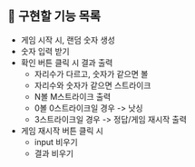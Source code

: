 ## 📌 구현할 기능 목록

- 게임 시작 시, 랜덤 숫자 생성
- 숫자 입력 받기
- 확인 버튼 클릭 시 결과 출력
  - 자리수가 다르고, 숫자가 같으면 볼
  - 자리수와 숫자가 같으면 스트라이크
  - N볼 M스트라이크 출력
  - 0볼 0스트라이크일 경우 -> 낫싱
  - 3스트라이크일 경우 -> 정답/게임 재시작 출력
- 게임 재시작 버튼 클릭 시
  - input 비우기
  - 결과 비우기
